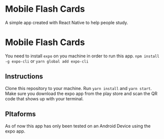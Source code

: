 # Mobile Flash Cards
A simple app created with React Native to help people study.

# Mobile Flash Cards
You need to install `expo` on you machine in order to run this app.
`npm install -g expo-cli`
or
`yarn global add expo-cli`

## Instructions
Clone this repository to your machine. Run `yarn install` and `yarn start`. Make sure you download the expo app from the play store and scan the QR code that shows up with your terminal.

## Pltaforms
As of now this app has only been tested on an Android Device using the expo app.
